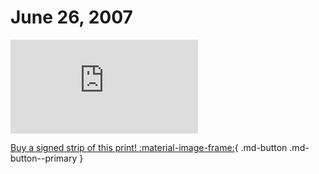 # June 26, 2007

![](https://www.achewood.com/comic.php?date=06262007)

[Buy a signed strip of this print! :material-image-frame:](https://achewood-holiday-pop-up.myshopify.com/products/strip#06262007){ .md-button .md-button--primary }
